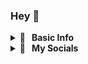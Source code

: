 ### Hey 👋

<details>
  <summary><b>📒 &nbsp; Basic Info</b></summary>  
  
  #### I'm Julia, 
  #### Languages and Tools:
  <img align="left" alt="JavaScript" width="100px" src="https://ziadoua.github.io/m3-Markdown-Badges/badges/Javascript/javascript2.svg" style="padding-right:10px;" />
  <img align="left" alt="Css" width="100px" src="https://ziadoua.github.io/m3-Markdown-Badges/badges/CSS/css2.svg" style="padding-right:10px;" />
  <img align="left" alt="Html" width="100px" src="https://ziadoua.github.io/m3-Markdown-Badges/badges/HTML/html2.svg" style="padding-right:10px;" />
  <img align="left" alt="Java" width="70px" src="https://ziadoua.github.io/m3-Markdown-Badges/badges/Java/java2.svg" style="padding-right:10px;" />
  <img align="left" alt="Visual Studio Code" width="100px" src="https://ziadoua.github.io/m3-Markdown-Badges/badges/VisualStudio/visualstudio2.svg" style="padding-right:10px;"/>  
   <img align="left" alt="Illustrator" width="100px" src="https://ziadoua.github.io/m3-Markdown-Badges/badges/Illustrator/illustrator2.svg" style="padding-right:10px;"/> 
    <img align="left" alt="MySQL" width="80px" src="https://ziadoua.github.io/m3-Markdown-Badges/badges/MySQL/mysql2.svg"  style="padding-right:10px;"/> 
     <img align="left" alt="Figma" width="80px" src="https://ziadoua.github.io/m3-Markdown-Badges/badges/Figma/figma2.svg" style="padding-right:10px;"/> 
  
  <br />
  <br />
</details>


<details>
  <summary><b>📕 &nbsp; My Socials </b></summary>
  
   <a href="https://github.com/juliarosenau" target="_blank" rel="noreferrer">
                <img src="https://ziadoua.github.io/m3-Markdown-Badges/badges/Github/github2.svg" width="80px" height="32" style="padding-right:10px; />
            </a>
  <br/>

</details>


<details>
  <summary><b>📊 &nbsp; My Github Stats</b></summary>
  <br/>

[![](https://raw.githubusercontent.com/arndom/arndom/main/profile-summary-card-output/github_dark/0-profile-details.svg)](https://github.com/vn7n24fzkq/github-profile-summary-cards)
[![](https://raw.githubusercontent.com/arndom/arndom/main/profile-summary-card-output/github_dark/1-repos-per-language.svg)](https://github.com/vn7n24fzkq/github-profile-summary-cards) [![](https://raw.githubusercontent.com/arndom/arndom/main/profile-summary-card-output/github_dark/2-most-commit-language.svg)](https://github.com/vn7n24fzkq/github-profile-summary-cards)
[![](https://raw.githubusercontent.com/arndom/arndom/main/profile-summary-card-output/github_dark/3-stats.svg)](https://github.com/vn7n24fzkq/github-profile-summary-cards) [![](https://raw.githubusercontent.com/arndom/arndom/main/profile-summary-card-output/github_dark/4-productive-time.svg)](https://github.com/vn7n24fzkq/github-profile-summary-cards)

</details>
